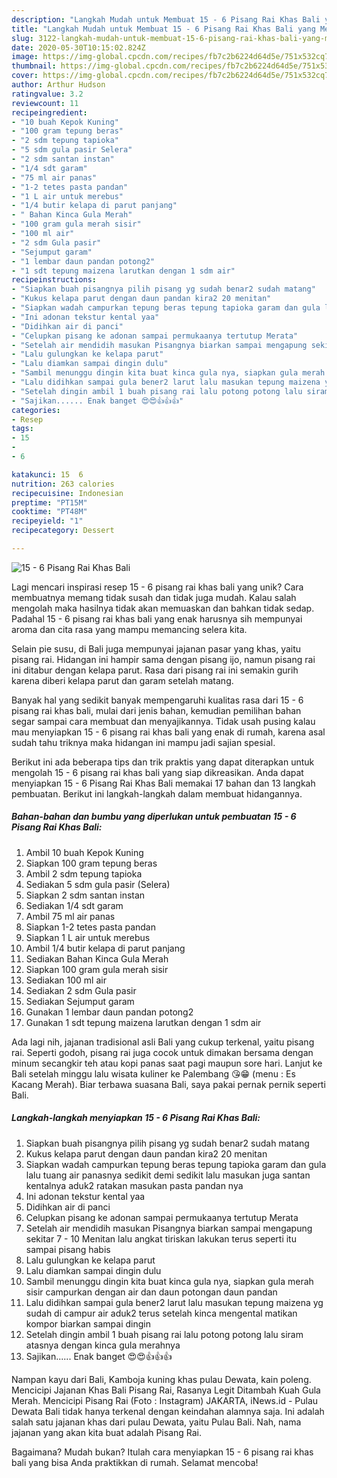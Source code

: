 ```yaml
---
description: "Langkah Mudah untuk Membuat 15 - 6 Pisang Rai Khas Bali yang Menggugah Selera"
title: "Langkah Mudah untuk Membuat 15 - 6 Pisang Rai Khas Bali yang Menggugah Selera"
slug: 3122-langkah-mudah-untuk-membuat-15-6-pisang-rai-khas-bali-yang-menggugah-selera
date: 2020-05-30T10:15:02.824Z
image: https://img-global.cpcdn.com/recipes/fb7c2b6224d64d5e/751x532cq70/15-6-pisang-rai-khas-bali-foto-resep-utama.jpg
thumbnail: https://img-global.cpcdn.com/recipes/fb7c2b6224d64d5e/751x532cq70/15-6-pisang-rai-khas-bali-foto-resep-utama.jpg
cover: https://img-global.cpcdn.com/recipes/fb7c2b6224d64d5e/751x532cq70/15-6-pisang-rai-khas-bali-foto-resep-utama.jpg
author: Arthur Hudson
ratingvalue: 3.2
reviewcount: 11
recipeingredient:
- "10 buah Kepok Kuning"
- "100 gram tepung beras"
- "2 sdm tepung tapioka"
- "5 sdm gula pasir Selera"
- "2 sdm santan instan"
- "1/4 sdt garam"
- "75 ml air panas"
- "1-2 tetes pasta pandan"
- "1 L air untuk merebus"
- "1/4 butir kelapa di parut panjang"
- " Bahan Kinca Gula Merah"
- "100 gram gula merah sisir"
- "100 ml air"
- "2 sdm Gula pasir"
- "Sejumput garam"
- "1 lembar daun pandan potong2"
- "1 sdt tepung maizena larutkan dengan 1 sdm air"
recipeinstructions:
- "Siapkan buah pisangnya pilih pisang yg sudah benar2 sudah matang"
- "Kukus kelapa parut dengan daun pandan kira2 20 menitan"
- "Siapkan wadah campurkan tepung beras tepung tapioka garam dan gula lalu tuang air panasnya sedikit demi sedikit lalu masukan juga santan kentalnya aduk2 ratakan masukan pasta pandan nya"
- "Ini adonan tekstur kental yaa"
- "Didihkan air di panci"
- "Celupkan pisang ke adonan sampai permukaanya tertutup Merata"
- "Setelah air mendidih masukan Pisangnya biarkan sampai mengapung sekitar 7 - 10 Menitan lalu angkat tiriskan lakukan terus seperti itu sampai pisang habis"
- "Lalu gulungkan ke kelapa parut"
- "Lalu diamkan sampai dingin dulu"
- "Sambil menunggu dingin kita buat kinca gula nya, siapkan gula merah sisir campurkan dengan air dan daun potongan daun pandan"
- "Lalu didihkan sampai gula bener2 larut lalu masukan tepung maizena yg sudah di campur air aduk2 terus setelah kinca mengental matikan kompor biarkan sampai dingin"
- "Setelah dingin ambil 1 buah pisang rai lalu potong potong lalu siram atasnya dengan kinca gula merahnya"
- "Sajikan...... Enak banget 😍😍👍👍👍"
categories:
- Resep
tags:
- 15
- 
- 6

katakunci: 15  6 
nutrition: 263 calories
recipecuisine: Indonesian
preptime: "PT15M"
cooktime: "PT48M"
recipeyield: "1"
recipecategory: Dessert

---
```



![15 - 6 Pisang Rai Khas Bali](https://img-global.cpcdn.com/recipes/fb7c2b6224d64d5e/751x532cq70/15-6-pisang-rai-khas-bali-foto-resep-utama.jpg)

Lagi mencari inspirasi resep 15 - 6 pisang rai khas bali yang unik? Cara membuatnya memang tidak susah dan tidak juga mudah. Kalau salah mengolah maka hasilnya tidak akan memuaskan dan bahkan tidak sedap. Padahal 15 - 6 pisang rai khas bali yang enak harusnya sih mempunyai aroma dan cita rasa yang mampu memancing selera kita.

Selain pie susu, di Bali juga mempunyai jajanan pasar yang khas, yaitu pisang rai. Hidangan ini hampir sama dengan pisang ijo, namun pisang rai ini ditabur dengan kelapa parut. Rasa dari pisang rai ini semakin gurih karena diberi kelapa parut dan garam setelah matang.

Banyak hal yang sedikit banyak mempengaruhi kualitas rasa dari 15 - 6 pisang rai khas bali, mulai dari jenis bahan, kemudian pemilihan bahan segar sampai cara membuat dan menyajikannya. Tidak usah pusing kalau mau menyiapkan 15 - 6 pisang rai khas bali yang enak di rumah, karena asal sudah tahu triknya maka hidangan ini mampu jadi sajian spesial.


Berikut ini ada beberapa tips dan trik praktis yang dapat diterapkan untuk mengolah 15 - 6 pisang rai khas bali yang siap dikreasikan. Anda dapat menyiapkan 15 - 6 Pisang Rai Khas Bali memakai 17 bahan dan 13 langkah pembuatan. Berikut ini langkah-langkah dalam membuat hidangannya.

<!--inarticleads1-->

##### Bahan-bahan dan bumbu yang diperlukan untuk pembuatan 15 - 6 Pisang Rai Khas Bali:

1. Ambil 10 buah Kepok Kuning
1. Siapkan 100 gram tepung beras
1. Ambil 2 sdm tepung tapioka
1. Sediakan 5 sdm gula pasir (Selera)
1. Siapkan 2 sdm santan instan
1. Sediakan 1/4 sdt garam
1. Ambil 75 ml air panas
1. Siapkan 1-2 tetes pasta pandan
1. Siapkan 1 L air untuk merebus
1. Ambil 1/4 butir kelapa di parut panjang
1. Sediakan  Bahan Kinca Gula Merah
1. Siapkan 100 gram gula merah sisir
1. Sediakan 100 ml air
1. Sediakan 2 sdm Gula pasir
1. Sediakan Sejumput garam
1. Gunakan 1 lembar daun pandan potong2
1. Gunakan 1 sdt tepung maizena larutkan dengan 1 sdm air


Ada lagi nih, jajanan tradisional asli Bali yang cukup terkenal, yaitu pisang rai. Seperti godoh, pisang rai juga cocok untuk dimakan bersama dengan minum secangkir teh atau kopi panas saat pagi maupun sore hari. Lanjut ke Bali setelah minggu lalu wisata kuliner ke Palembang 😘😁 (menu : Es Kacang Merah). Biar terbawa suasana Bali, saya pakai pernak pernik seperti Bali. 

<!--inarticleads2-->

##### Langkah-langkah menyiapkan 15 - 6 Pisang Rai Khas Bali:

1. Siapkan buah pisangnya pilih pisang yg sudah benar2 sudah matang
1. Kukus kelapa parut dengan daun pandan kira2 20 menitan
1. Siapkan wadah campurkan tepung beras tepung tapioka garam dan gula lalu tuang air panasnya sedikit demi sedikit lalu masukan juga santan kentalnya aduk2 ratakan masukan pasta pandan nya
1. Ini adonan tekstur kental yaa
1. Didihkan air di panci
1. Celupkan pisang ke adonan sampai permukaanya tertutup Merata
1. Setelah air mendidih masukan Pisangnya biarkan sampai mengapung sekitar 7 - 10 Menitan lalu angkat tiriskan lakukan terus seperti itu sampai pisang habis
1. Lalu gulungkan ke kelapa parut
1. Lalu diamkan sampai dingin dulu
1. Sambil menunggu dingin kita buat kinca gula nya, siapkan gula merah sisir campurkan dengan air dan daun potongan daun pandan
1. Lalu didihkan sampai gula bener2 larut lalu masukan tepung maizena yg sudah di campur air aduk2 terus setelah kinca mengental matikan kompor biarkan sampai dingin
1. Setelah dingin ambil 1 buah pisang rai lalu potong potong lalu siram atasnya dengan kinca gula merahnya
1. Sajikan...... Enak banget 😍😍👍👍👍


Nampan kayu dari Bali, Kamboja kuning khas pulau Dewata, kain poleng. Mencicipi Jajanan Khas Bali Pisang Rai, Rasanya Legit Ditambah Kuah Gula Merah. Mencicipi Pisang Rai (Foto : Instagram) JAKARTA, iNews.id - Pulau Dewata Bali tidak hanya terkenal dengan keindahan alamnya saja. Ini adalah salah satu jajanan khas dari pulau Dewata, yaitu Pulau Bali. Nah, nama jajanan yang akan kita buat adalah Pisang Rai. 

Bagaimana? Mudah bukan? Itulah cara menyiapkan 15 - 6 pisang rai khas bali yang bisa Anda praktikkan di rumah. Selamat mencoba!
